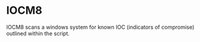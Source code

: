 # IOCM8
IOCM8 scans a windows system for known IOC (indicators of compromise) outlined within the script.
